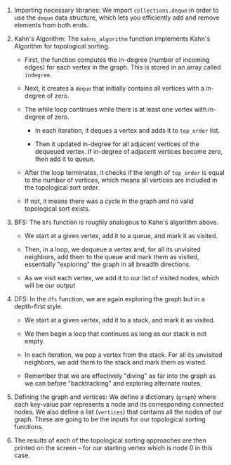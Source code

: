 1. Importing necessary libraries: We import `collections.deque` in order to use the `deque` data structure, which lets you efficiently add and remove elements from both ends.

2. Kahn's Algorithm: The `kahns_algorithm` function implements Kahn's Algorithm for topological sorting. 

   - First, the function computes the in-degree (number of incoming edges) for each vertex in the graph. This is stored in an array called `indegree`.

   - Next, it creates a `deque` that initially contains all vertices with a in-degree of zero.

   - The while loop continues while there is at least one vertex with in-degree of zero. 
   
     - In each iteration, it deques a vertex and adds it to `top_order` list. 
     
     - Then it updated in-degree for all adjacent vertices of the dequeued vertex. If in-degree of adjacent vertices become zero, then add it to queue.
   
   - After the loop terminates, it checks if the length of `top_order` is equal to the number of vertices, which means all vertices are included in the topological sort order.
   
   - If not, it means there was a cycle in the graph and no valid topological sort exists.


3. BFS: The `bfs` function is roughly analogous to Kahn's algorithm above.
   
   - We start at a given vertex, add it to a queue, and mark it as visited.
   
   - Then, in a loop, we dequeue a vertex and, for all its unvisited neighbors, add them to the queue and mark them as visited, essentially "exploring" the graph in all breadth directions.
   
   - As we visit each vertex, we add it to our list of visited nodes, which will be our output


4. DFS: In the `dfs` function, we are again exploring the graph but in a depth-first style. 

     - We start at a given vertex, add it to a stack, and mark it as visited.
   
     - We then begin a loop that continues as long as our stack is not empty.
   
     - In each iteration, we pop a vertex from the stack. For all its unvisited neighbors, we add them to the stack and mark them as visited. 
   
     - Remember that we are effectively "diving" as far into the graph as we can before "backtracking" and exploring alternate routes.
   

5. Defining the graph and vertices: We define a dictionary (`graph`) where each key-value pair represents a node and its corresponding connected nodes. We also define a list (`vertices`) that contains all the nodes of our graph. These are going to be the inputs for our topological sorting functions.

6. The results of each of the topological sorting approaches are then printed on the screen – for our starting vertex which is node 0 in this case.
